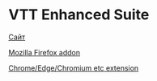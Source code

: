# VTT Enhanced Suite

[Сайт](https://justas-d.github.io/roll20-enhancement-suite/index.html)

[Mozilla Firefox addon](https://addons.mozilla.org/en-US/firefox/addon/roll20-enhancement-suite/)

[Chrome/Edge/Chromium etc extension](https://justas-d.github.io/roll20-enhancement-suite/chrome.html)

